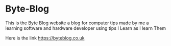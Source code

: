 # Byte-Blog
This is the Byte Blog website a blog for computer tips made by me a learning software and hardware developer using tips I Learn as I learn Them

Here is the link https://byteblog.co.uk
